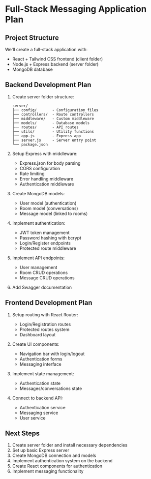 # Full-Stack Messaging Application Plan

## Project Structure

We'll create a full-stack application with:
- React + Tailwind CSS frontend (client folder)
- Node.js + Express backend (server folder)
- MongoDB database

## Backend Development Plan

1. Create server folder structure:
   ```
   server/
   ├── config/       - Configuration files
   ├── controllers/  - Route controllers 
   ├── middleware/   - Custom middleware
   ├── models/       - Database models
   ├── routes/       - API routes
   ├── utils/        - Utility functions
   ├── app.js        - Express app
   ├── server.js     - Server entry point
   └── package.json
   ```

2. Setup Express with middleware:
   - Express.json for body parsing
   - CORS configuration
   - Rate limiting
   - Error handling middleware
   - Authentication middleware

3. Create MongoDB models:
   - User model (authentication)
   - Room model (conversations)
   - Message model (linked to rooms)

4. Implement authentication:
   - JWT token management
   - Password hashing with bcrypt
   - Login/Register endpoints
   - Protected route middleware

5. Implement API endpoints:
   - User management
   - Room CRUD operations
   - Message CRUD operations

6. Add Swagger documentation

## Frontend Development Plan

1. Setup routing with React Router:
   - Login/Registration routes
   - Protected routes system
   - Dashboard layout

2. Create UI components:
   - Navigation bar with login/logout
   - Authentication forms
   - Messaging interface

3. Implement state management:
   - Authentication state
   - Messages/conversations state

4. Connect to backend API:
   - Authentication service
   - Messaging service
   - User service

## Next Steps

1. Create server folder and install necessary dependencies
2. Set up basic Express server
3. Create MongoDB connection and models
4. Implement authentication system on the backend
5. Create React components for authentication
6. Implement messaging functionality